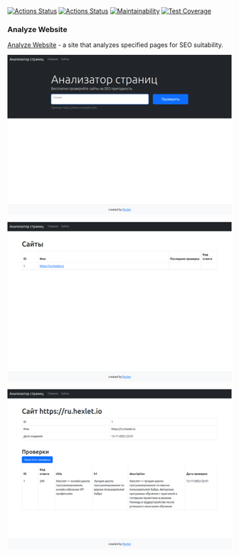 [![Actions Status](https://github.com/bjrunning/java-project-72/actions/workflows/hexlet-check.yml/badge.svg)](https://github.com/bjrunning/java-project-72/actions)
[![Actions Status](https://github.com/bjrunning/java-project-72/actions/workflows/main.yml/badge.svg)](https://github.com/bjrunning/java-project-72/actions/workflows/main.yml)
[![Maintainability](https://api.codeclimate.com/v1/badges/aefab028338eb2ad623b/maintainability)](https://codeclimate.com/github/bjrunning/java-project-72/maintainability)
[![Test Coverage](https://api.codeclimate.com/v1/badges/aefab028338eb2ad623b/test_coverage)](https://codeclimate.com/github/bjrunning/java-project-72/test_coverage)

### Analyze Website
[Analyze Website](https://analyze-website.onrender.com) - a site that analyzes specified pages for SEO suitability.

![home.png](images/home.png)

![sites.png](images/sites.png)

![urlschecks.png](images/urlschecks.png)

